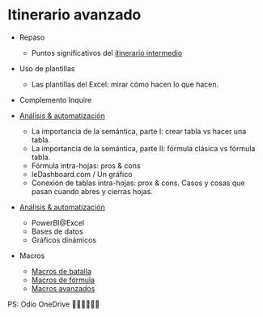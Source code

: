 # Itinerario avanzado

- Repaso
  - Puntos significativos del [itinerario intermedio](intermedio.md)
- Uso de plantillas
  - Las plantillas del Excel: mirar cómo hacen lo que hacen.

- Complemento Inquire

- [Análisis & automatización](analisis/unCaso.md)
  - La importancia de la semántica, parte I: crear tabla vs hacer una tabla.
  - La importancia de la semántica, parte II: fórmula clásica vs fórmula tabla.
  - Fórmula intra-hojas: pros & cons
  - leDashboard.com / Un gráfico
  - Conexión de tablas intra-hojas: prox & cons. Casos y cosas que pasan cuando abres y cierras hojas.

- [Análisis & automatización](analisis/otroCaso.md)
  - PowerBI@Excel
  - Bases de datos
  - Gráficos dinámicos
  
- Macros
  - [Macros de batalla](automatizacion/macrosDeBatalla.md)
  - [Macros de fórmula](automatizacion/macrosDeFormula.md)
  - [Macros avanzados](automatizacion/macrosAvanzados.md)

PS: Odio OneDrive 😤😡🤬🤬🤬🤬
